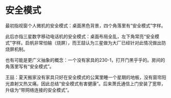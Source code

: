 # 安全模式

最初指视窗个人微机的安全模式：桌面黑色背景，四个角落里有“安全模式”字样。

此后亦指三星数字移动电话机的安全模式：桌面布局全乱，左下角常亮“安全模式”字样。启帆非常怕输（烧屏），而王喆认为三星做为大厂已经针对此情况做出防烧屏机制。

也有可能是更广义抽象的概念：一个没有家具的230-1，打开门黑乎乎的。房间的角落里写有“安全模式”。

王喆：夏天搬家没有家具只好在安全模式的公寓里睡一个星期的地板，没有窗帘阳光直射又热又痛。因此总结“安全模式有害健康”。后来萧氏通信上门安装了宽带，升级为“带网络连接的安全模式”。